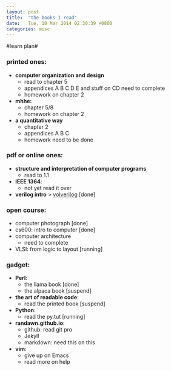 ```yaml
---
layout: post
title:  "the books I read"
date:   Tue, 10 Mar 2014 02:30:39 +0800
categories: misc
---
```


#learn plan#
### printed ones:
* __computer organization and design__
    + read to chapter 5
    + appendices A B C D E and stuff on CD need to complete
    + homework on chapter 2
* __mhhe:__
    + chapter 5/8
    + homework on chapter 2
* __a quantitative way__
    + chapter 2
    + appendices A B C
    + homework need to be done
### pdf or online ones:
* __structure and interpretation of computer programs__
    + read to 1.1
* __IEEE 1364__:
    + not yet read it over
* __verilog intro__ > [volverilog](http://vol.verilog.com) [done]
### open course:
* computer photograph [done]
* cs600: intro to computer [done]
* computer architecture
    + need to complete
* VLSI: from logic to layout [running]
### gadget:
* __Perl__:
    + the llama book [done]
    + the alpaca book [suspend]
* __the art of readable code__:
    + read the printed book [suspend]
* __Python__:
    + read the py.tut [running]
* __randawn.github.io__:
    + github: read git pro
    + Jekyll
    + markdown: need this on this
* __vim__:
    + give up on Emacs
    + read more on help
